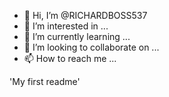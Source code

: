 - 👋 Hi, I’m @RICHARDBOSS537
- 👀 I’m interested in ...
- 🌱 I’m currently learning ...
- 💞️ I’m looking to collaborate on ...
- 📫 How to reach me ...

<!---
RICHARDBOSS537/RICHARDBOSS537 is a ✨ special ✨ repository because its `README.md` (this file) appears on your GitHub profile.
You can click the Preview link to take a look at your changes.
--->'My first readme'
